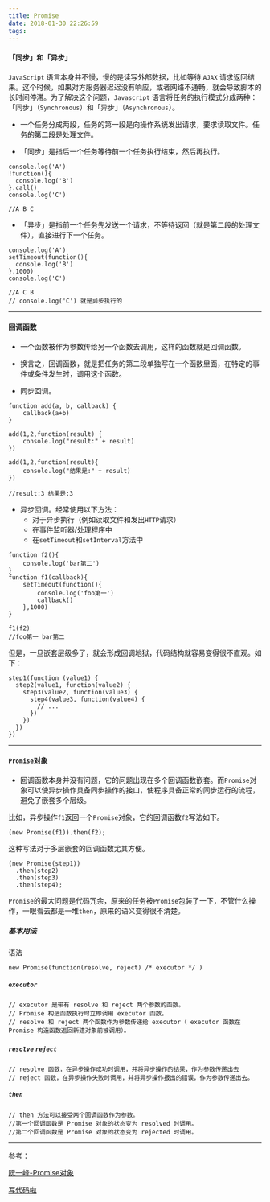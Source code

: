 ```yaml
---
title: Promise
date: 2018-01-30 22:26:59
tags:
---
```

#### 「同步」和「异步」
`JavaScript` 语言本身并不慢，慢的是读写外部数据，比如等待 `AJAX` 请求返回结果。这个时候，如果对方服务器迟迟没有响应，或者网络不通畅，就会导致脚本的长时间停滞。为了解决这个问题，`Javascript` 语言将任务的执行模式分成两种：「同步」（`Synchronous`）和「异步」（`Asynchronous`）。

* 一个任务分成两段，任务的第一段是向操作系统发出请求，要求读取文件。任务的第二段是处理文件。

* 「同步」是指后一个任务等待前一个任务执行结束，然后再执行。

```
console.log('A')
!function(){
  console.log('B')
}.call()
console.log('C')

//A B C
```

* 「异步」是指前一个任务先发送一个请求，不等待返回（就是第二段的处理文件），直接进行下一个任务。

```
console.log('A')
setTimeout(function(){
  console.log('B')
},1000)
console.log('C')

//A C B
// console.log('C') 就是异步执行的
```

---

#### 回调函数
* 一个函数被作为参数传给另一个函数去调用，这样的函数就是回调函数。
* 换言之，回调函数，就是把任务的第二段单独写在一个函数里面，在特定的事件或条件发生时，调用这个函数。

* 同步回调。

```
function add(a, b, callback) {
    callback(a+b)
}

add(1,2,function(result) {
    console.log("result:" + result)
})

add(1,2,function(result){
    console.log("结果是:" + result)
})

//result:3 结果是:3 
```
* 异步回调。经常使用以下方法：
	* 对于异步执行（例如读取文件和发出`HTTP`请求）
	* 在事件监听器/处理程序中
	* 在`setTimeout`和`setInterval`方法中

```
function f2(){
    console.log('bar第二') 
}
function f1(callback){
    setTimeout(function(){
        console.log('foo第一')
        callback()
    },1000)
}

f1(f2) 
//foo第一 bar第二 
```

但是，一旦嵌套层级多了，就会形成回调地狱，代码结构就容易变得很不直观。如下：


	step1(function (value1) {
	  step2(value1, function(value2) {
	    step3(value2, function(value3) {
	      step4(value3, function(value4) {
	        // ...
	      })
	    })
	  })
	})


---

#### `Promise`对象
* 回调函数本身并没有问题，它的问题出现在多个回调函数嵌套。而`Promise`对象可以使异步操作具备同步操作的接口，使程序具备正常的同步运行的流程，避免了嵌套多个层级。

比如，异步操作`f1`返回一个`Promise`对象，它的回调函数`f2`写法如下。

	(new Promise(f1)).then(f2);
	
这种写法对于多层嵌套的回调函数尤其方便。

	(new Promise(step1))
	  .then(step2)
	  .then(step3)
	  .then(step4);	
	  
`Promise`的最大问题是代码冗余，原来的任务被`Promise`包装了一下，不管什么操作，一眼看去都是一堆`then`，原来的语义变得很不清楚。  

##### 基本用法
语法

```
new Promise(function(resolve, reject) /* executor */ )
```

##### `executor`

```
// executor 是带有 resolve 和 reject 两个参数的函数。
// Promise 构造函数执行时立即调用 executor 函数。
// resolve 和 reject 两个函数作为参数传递给 executor（ executor 函数在 Promise 构造函数返回新建对象前被调用）。
```

##### `resolve` `reject`
```
// resolve 函数，在异步操作成功时调用，并将异步操作的结果，作为参数传递出去
// reject 函数，在异步操作失败时调用，并将异步操作报出的错误，作为参数传递出去。
```

##### `then`
```
// then 方法可以接受两个回调函数作为参数。
//第一个回调函数是 Promise 对象的状态变为 resolved 时调用。
//第二个回调函数是 Promise 对象的状态变为 rejected 时调用。
```
	  
---

参考：

[阮一峰-Promise对象](http://javascript.ruanyifeng.com/advanced/promise.html#toc0)  

[写代码啦](https://xiedaimala.com/)